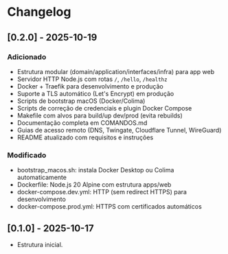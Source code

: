 # Changelog

## [0.2.0] - 2025-10-19
### Adicionado
- Estrutura modular (domain/application/interfaces/infra) para app web
- Servidor HTTP Node.js com rotas `/`, `/hello`, `/healthz`
- Docker + Traefik para desenvolvimento e produção
- Suporte a TLS automático (Let's Encrypt) em produção
- Scripts de bootstrap macOS (Docker/Colima)
- Scripts de correção de credenciais e plugin Docker Compose
- Makefile com alvos para build/up dev/prod (evita rebuilds)
- Documentação completa em COMANDOS.md
- Guias de acesso remoto (DNS, Twingate, Cloudflare Tunnel, WireGuard)
- README atualizado com requisitos e instruções

### Modificado
- bootstrap_macos.sh: instala Docker Desktop ou Colima automaticamente
- Dockerfile: Node.js 20 Alpine com estrutura apps/web
- docker-compose.dev.yml: HTTP (sem redirect HTTPS) para desenvolvimento
- docker-compose.prod.yml: HTTPS com certificados automáticos

## [0.1.0] - 2025-10-17
- Estrutura inicial.
